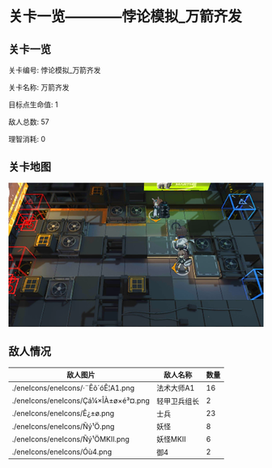 # 关卡一览————悖论模拟_万箭齐发


## 关卡一览

关卡编号: 悖论模拟_万箭齐发

关卡名称: 万箭齐发

目标点生命值: 1

敌人总数: 57

理智消耗: 0


## 关卡地图
![悖论模拟_万箭齐发](./oprMap/悖论模拟_万箭齐发.png)

## 敌人情况

| 敌人图片 | 敌人名称 | 数量  |
|---------|-----|-----|
| ./eneIcons/eneIcons/·¨Êõ´óÊ¦A1.png| 法术大师A1  |   16  |
| ./eneIcons/eneIcons/Çá¼×ÎÀ±ø×é³¤.png| 轻甲卫兵组长  |   2  |
| ./eneIcons/eneIcons/Ê¿±ø.png| 士兵  |   23  |
| ./eneIcons/eneIcons/Ñý¹Ö.png| 妖怪  |   8  |
| ./eneIcons/eneIcons/Ñý¹ÖMKII.png| 妖怪MKII  |   6  |
| ./eneIcons/eneIcons/Óù4.png| 御4  |   2  |

